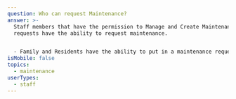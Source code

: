 ```yaml
---
question: Who can request Maintenance?
answer: >-
  Staff members that have the permission to Manage and Create Maintenance
  requests have the ability to request maintenance.


  - Family and Residents have the ability to put in a maintenance request as long as the toggle is turned on for your community. You can discuss this with your LifeLoop Customer Success Specialist if you would prefer to have this option on or off for the family and residents. 
isMobile: false
topics:
  - maintenance
userTypes:
  - staff
---
```

